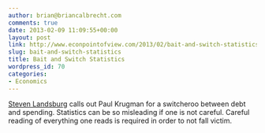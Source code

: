 ```yaml
---
author: brian@briancalbrecht.com
comments: true
date: 2013-02-09 11:09:55+00:00
layout: post
link: http://www.econpointofview.com/2013/02/bait-and-switch-statistics/
slug: bait-and-switch-statistics
title: Bait and Switch Statistics
wordpress_id: 70
categories:
- Economics
---
```


[Steven Landsburg](http://www.thebigquestions.com/2013/02/09/paul-krugman-hopes-youre-stupid/) calls out Paul Krugman for a switcheroo between debt and spending. Statistics can be so misleading if one is not careful. Careful reading of everything one reads is required in order to not fall victim.
